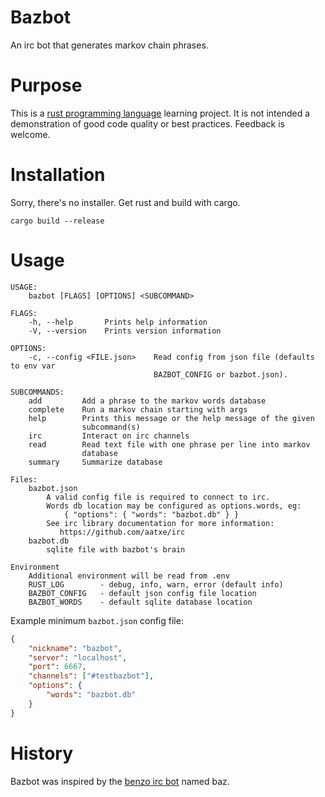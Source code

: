 
# Bazbot

An irc bot that generates markov chain phrases.

# Purpose

This is a [rust programming language][1] learning project.  It is not intended a
demonstration of good code quality or best practices.  Feedback is welcome.

# Installation

Sorry, there's no installer.  Get rust and build with cargo.

```
cargo build --release
```

# Usage

```
USAGE:
    bazbot [FLAGS] [OPTIONS] <SUBCOMMAND>

FLAGS:
    -h, --help       Prints help information
    -V, --version    Prints version information

OPTIONS:
    -c, --config <FILE.json>    Read config from json file (defaults to env var
                                BAZBOT_CONFIG or bazbot.json).

SUBCOMMANDS:
    add         Add a phrase to the markov words database
    complete    Run a markov chain starting with args
    help        Prints this message or the help message of the given
                subcommand(s)
    irc         Interact on irc channels
    read        Read text file with one phrase per line into markov
                database
    summary     Summarize database

Files:
    bazbot.json
        A valid config file is required to connect to irc.
        Words db location may be configured as options.words, eg:
            { "options": { "words": "bazbot.db" } }
        See irc library documentation for more information:
           https://github.com/aatxe/irc
    bazbot.db
        sqlite file with bazbot's brain

Environment
    Additional environment will be read from .env
    RUST_LOG        - debug, info, warn, error (default info)
    BAZBOT_CONFIG   - default json config file location
    BAZBOT_WORDS    - default sqlite database location
```

Example minimum `bazbot.json` config file:

``` json
{
    "nickname": "bazbot",
    "server": "localhost",
    "port": 6667,
    "channels": ["#testbazbot"],
    "options": {
        "words": "bazbot.db"
    }
}
```

# History

Bazbot was inspired by the [benzo irc bot][2] named baz.

[1]: https://www.rust-lang.org/
[2]: http://benzo.sourceforge.net/
